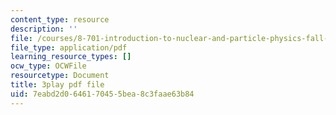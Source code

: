 ```yaml
---
content_type: resource
description: ''
file: /courses/8-701-introduction-to-nuclear-and-particle-physics-fall-2020/7eabd2d0646170455bea8c3faae63b84_B53W30-GJ10.pdf
file_type: application/pdf
learning_resource_types: []
ocw_type: OCWFile
resourcetype: Document
title: 3play pdf file
uid: 7eabd2d0-6461-7045-5bea-8c3faae63b84
---
```

